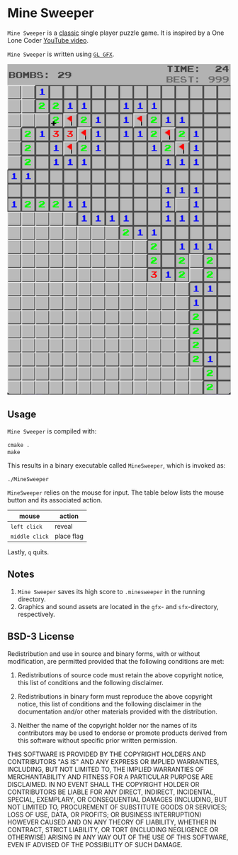 # Mine Sweeper

`Mine Sweeper` is a [classic](https://en.wikipedia.org/wiki/Minesweeper_(video_game)) single player puzzle game. It is inspired by a One Lone Coder [YouTube video](https://youtu.be/FOIbK4bJKS8).

`Mine Sweeper` is written using [`GL GFX`](../README.md).

![Mine Sweeper in Action](MineSweeper.png "Mine Sweeper in Action")

## Usage

`Mine Sweeper` is compiled with:

```shell
cmake .
make
```

This results in a binary executable called `MineSweeper`, which is invoked as:

```shell
./MineSweeper
```

`MineSweeper` relies on the mouse for input. The table below lists the mouse button and its associated action.

|mouse|action|
----|-----
|`left click`|reveal|
|`middle click`|place flag|

Lastly, `q` quits.

## Notes

1. `Mine Sweeper` saves its high score to `.minesweeper` in the running directory.
2. Graphics and sound assets are located in the `gfx`- and `sfx`-directory, respectively.

## BSD-3 License

Redistribution and use in source and binary forms, with or without modification, are permitted provided that the following conditions are met:

1. Redistributions of source code must retain the above copyright notice, this list of conditions and the following disclaimer.

2. Redistributions in binary form must reproduce the above copyright notice, this list of conditions and the following disclaimer in the documentation and/or other materials provided with the distribution.

3. Neither the name of the copyright holder nor the names of its contributors may be used to endorse or promote products derived from this software without specific prior written permission.

THIS SOFTWARE IS PROVIDED BY THE COPYRIGHT HOLDERS AND CONTRIBUTORS "AS IS" AND ANY EXPRESS OR IMPLIED WARRANTIES, INCLUDING, BUT NOT LIMITED TO, THE IMPLIED WARRANTIES OF MERCHANTABILITY AND FITNESS FOR A PARTICULAR PURPOSE ARE DISCLAIMED. IN NO EVENT SHALL THE COPYRIGHT HOLDER OR CONTRIBUTORS BE LIABLE FOR ANY DIRECT, INDIRECT, INCIDENTAL, SPECIAL, EXEMPLARY, OR CONSEQUENTIAL DAMAGES (INCLUDING, BUT NOT LIMITED TO, PROCUREMENT OF SUBSTITUTE GOODS OR SERVICES; LOSS OF USE, DATA, OR PROFITS; OR BUSINESS INTERRUPTION) HOWEVER CAUSED AND ON ANY THEORY OF LIABILITY, WHETHER IN CONTRACT, STRICT LIABILITY, OR TORT (INCLUDING NEGLIGENCE OR OTHERWISE) ARISING IN ANY WAY OUT OF THE USE OF THIS SOFTWARE, EVEN IF ADVISED OF THE POSSIBILITY OF SUCH DAMAGE.

